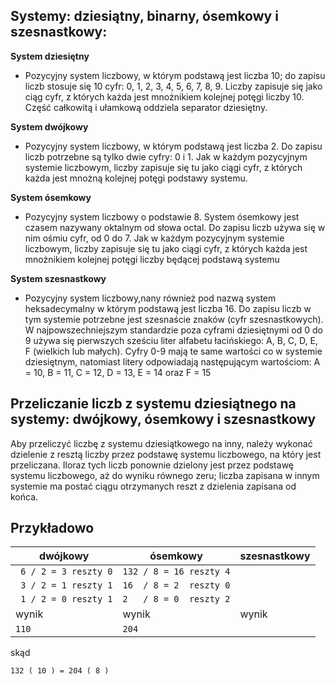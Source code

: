 
**Systemy: dziesiątny, binarny, ósemkowy i szesnastkowy**: 
--
                        
**System dziesiętny**

- Pozycyjny system liczbowy, w którym podstawą jest liczba 10; do zapisu liczb stosuje się 10 cyfr: 0, 1, 2, 3, 4, 5, 6, 7, 8, 9. Liczby zapisuje się jako ciąg cyfr, z których każda jest mnożnikiem kolejnej potęgi liczby 10. Część całkowitą i ułamkową oddziela separator dziesiętny.

**System dwójkowy**

- Pozycyjny system liczbowy, w którym podstawą jest liczba 2. Do zapisu liczb potrzebne są tylko dwie cyfry: 0 i 1.
Jak w każdym pozycyjnym systemie liczbowym, liczby zapisuje się tu jako ciągi cyfr, z których każda jest mnożną kolejnej potęgi podstawy systemu.

**System ósemkowy**
-  Pozycyjny system liczbowy o podstawie 8. System ósemkowy jest czasem nazywany oktalnym od słowa octal. Do zapisu liczb używa się w nim ośmiu cyfr, od 0 do 7. Jak w każdym pozycyjnym systemie liczbowym, liczby zapisuje się tu jako ciągi cyfr, z których każda jest mnożnikiem kolejnej potęgi liczby będącej podstawą systemu

**System szesnastkowy**
- Pozycyjny system liczbowy,nany również pod nazwą system heksadecymalny w którym podstawą jest liczba 16. Do zapisu liczb w tym systemie potrzebne jest szesnaście znaków (cyfr szesnastkowych). W najpowszechniejszym standardzie poza cyframi dziesiętnymi od 0 do 9 używa się pierwszych sześciu liter alfabetu łacińskiego: A, B, C, D, E, F (wielkich lub małych). Cyfry 0-9 mają te same wartości co w systemie dziesiętnym, natomiast litery odpowiadają następującym wartościom: A = 10, B = 11, C = 12, D = 13, E = 14 oraz F = 15

**Przeliczanie liczb z systemu dziesiątnego na systemy: dwójkowy, ósemkowy i szesnastkowy**
--

Aby przeliczyć liczbę z systemu dziesiątkowego na inny, należy wykonać dzielenie z resztą liczby przez podstawę systemu liczbowego, na który jest przeliczana. Iloraz tych liczb ponownie dzielony jest przez podstawę systemu liczbowego, aż do wyniku równego zeru; liczba zapisana w innym systemie ma postać ciągu otrzymanych reszt z dzielenia zapisana od końca. 

**Przykładowo**
--

|     dwójkowy     | ósemkowy |  szesnastkowy   | 
|     ------------ |--------  |---------------  |
|` 6 / 2 = 3 reszty 0`|`132 / 8 = 16 reszty 4`|                 |
|` 3 / 2 = 1 reszty 1`|`16  / 8 = 2  reszty 0`|                 |
|` 1 / 2 = 0 reszty 1`|`2   / 8 = 0  reszty 2`|                 | 
|     wynik        |       wynik           |      wynik      |
| `110`| `204`| |




    
 skąd

`132 ( 10 ) = 204 ( 8 )`
